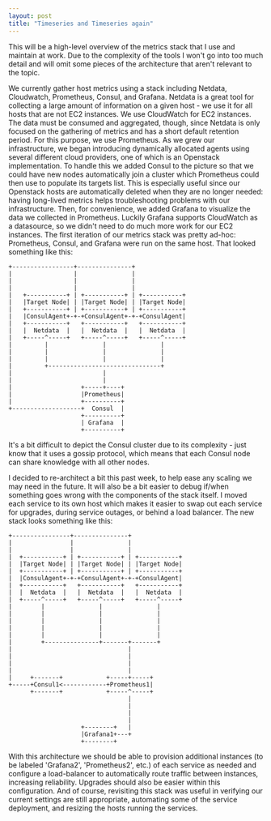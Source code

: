 ```yaml
---
layout: post
title: "Timeseries and Timeseries again"
---
```

This will be a high-level overview of the metrics stack that I use and maintain at work. Due to the complexity of the tools I won't go into too much detail and will omit some pieces of the architecture that aren't relevant to the topic.

We currently gather host metrics using a stack including Netdata, Cloudwatch, Prometheus, Consul, and Grafana. Netdata is a great tool for collecting a large amount of information on a given host - we use it for all hosts that are not EC2 instances. We use CloudWatch for EC2 instances. The data must be consumed and aggregated, though, since Netdata is only focused on the gathering of metrics and has a short default retention period. For this purpose, we use Prometheus. As we grew our infrastructure, we began introducing dynamically allocated agents using several different cloud providers, one of which is an Openstack implementation. To handle this we added Consul to the picture so that we could have new nodes automatically join a cluster which Prometheus could then use to populate its targets list. This is especially useful since our Openstack hosts are automatically deleted when they are no longer needed: having long-lived metrics helps troubleshooting problems with our infrastructure. Then, for convenience, we added Grafana to visualize the data we collected in Prometheus. Luckily Grafana supports CloudWatch as a datasource, so we didn't need to do much more work for our EC2 instances. The first iteration of our metrics stack was pretty ad-hoc: Prometheus, Consul, and Grafana were run on the same host. That looked something like this:

```
+-----------------+---------------+
|                 |               |
|                 |               |
|                 |               |
|   +-----------+ | +-----------+ | +-----------+
|   |Target Node| | |Target Node| | |Target Node|
|   +-----------+ | +-----------+ | +-----------+
|   |ConsulAgent+-+-+ConsulAgent+-+-+ConsulAgent|
|   +-----------+   +-----------+   +-----------+
|   |  Netdata  |   |  Netdata  |   |  Netdata  |
|   +-----^-----+   +-----^-----+   +-----^-----+
|         |               |               |
|         |               |               |
|         |               |               |
|         +-------------------------------+
|                         |
|                         |
|                   +-----+----+
|                   |Prometheus|
|                   +----------+
+-------------------+  Consul  |
                    +----------+
                    | Grafana  |
                    +----------+
```

It's a bit difficult to depict the Consul cluster due to its complexity - just know that it uses a gossip protocol, which means that each Consul node can share knowledge with all other nodes.


I decided to re-architect a bit this past week, to help ease any scaling we may need in the future. It will also be a bit easier to debug if/when something goes wrong with the components of the stack itself. I moved each service to its own host which makes it easier to swap out each service for upgrades, during service outages, or behind a load balancer. The new stack looks something like this:

```
+----------------+---------------+
|                |               |
|                |               |
|  +-----------+ | +-----------+ | +-----------+
|  |Target Node| | |Target Node| | |Target Node|
|  +-----------+ | +-----------+ | +-----------+
|  |ConsulAgent+-+-+ConsulAgent+-+-+ConsulAgent|
|  +-----------+   +-----------+   +-----------+
|  |  Netdata  |   |  Netdata  |   |  Netdata  |
|  +-----^-----+   +-----^-----+   +-----^-----+
|        |               |               |
|        |               |               |
|        |               |               |
|        |               |               |
|        |               |               |
|        +---------------+-------+-------+
|                                |
|                                |
|                                |
|                                |
|     +-------+            +-----+-----+
+-----+Consul1<------------+Prometheus1|
      +-------+            +-----^-----+
                                 |
                                 |
                                 |
                                 |
                    +--------+   |
                    |Grafana1+---+
                    +--------+

```

With this architecture we should be able to provision additional instances (to be labeled 'Grafana2', 'Prometheus2', etc.) of each service as needed and configure a load-balancer to automatically route traffic between instances, increasing reliability. Upgrades should also be easier within this configuration. And of course, revisiting this stack was useful in verifying our current settings are still appropriate, automating some of the service deployment, and resizing the hosts running the services.
